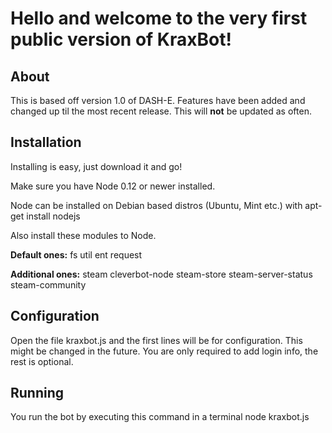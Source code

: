 Hello and welcome to the very first public version of KraxBot!
==============

About
--------------
This is based off version 1.0 of DASH-E.
Features have been added and changed up til the most recent release.
This will **not** be updated as often.

Installation
--------------
Installing is easy, just download it and go!

Make sure you have Node 0.12 or newer installed.

Node can be installed on Debian based distros (Ubuntu, Mint etc.) with
    apt-get install nodejs

Also install these modules to Node.

**Default ones:**
fs util ent request

**Additional ones:**
steam cleverbot-node steam-store steam-server-status steam-community

Configuration
--------------
Open the file kraxbot.js and the first lines will be for configuration.
This might be changed in the future.
You are only required to add login info, the rest is optional.

Running
--------------
You run the bot by executing this command in a terminal
    node kraxbot.js
